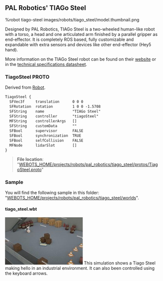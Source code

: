 ## PAL Robotics' TIAGo Steel

%robot tiago-steel images/robots/tiago_steel/model.thumbnail.png

Designed by PAL Robotics, TIAGo Steel is a two-wheeled human-like robot with a torso, a head and one articulated arm finished by a parallel gripper as end-effector.
It is completely ROS based, fully customizable and expandable with extra sensors and devices like other end-effector (Hey5 hand).

More information on the TIAGo Steel robot can be found on their [website](http://pal-robotics.com/robots/tiago/) or in the [technical specifications datasheet](http://pal-robotics.com/wp-content/uploads/2019/07/Datasheet_TIAGo_Complete.pdf).

### TiagoSteel PROTO

Derived from [Robot](../reference/robot.md).

```
TiagoSteel {
  SFVec3f     translation      0 0 0
  SFRotation  rotation         1 0 0 -1.5708
  SFString    name             "TIAGo Steel"
  SFString    controller       "tiagoSteel"
  MFString    controllerArgs   []
  SFString    customData       ""
  SFBool      supervisor       FALSE
  SFBool      synchronization  TRUE
  SFBool      selfCollision    FALSE
  MFNode      lidarSlot        []
}
```

> **File location**: "[WEBOTS\_HOME/projects/robots/pal\_robotics/tiago\_steel/protos/TiagoSteel.proto](https://github.com/cyberbotics/webots/tree/master/projects/robots/pal_robotics/tiago_steel/protos/TiagoSteel.proto)"

### Sample

You will find the following sample in this folder: "[WEBOTS\_HOME/projects/robots/pal\_robotics/tiago\_steel/worlds](https://github.com/cyberbotics/webots/tree/master/projects/robots/pal_robotics/tiago_steel/worlds)".

#### tiago\_steel.wbt

![tiago_steel.wbt.png](images/robots/tiago_steel/tiago_steel.wbt.thumbnail.jpg) This simulation shows a Tiago Steel making hello in an industrial environment.
It can also been controlled using the keyboard arrows.
